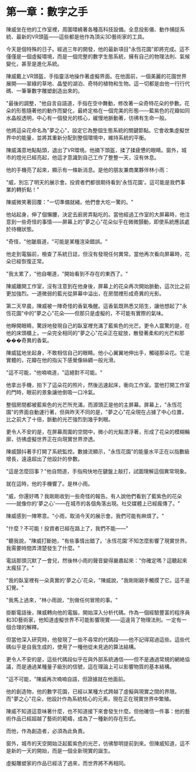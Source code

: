 # 第一章：數字之手

陳威坐在他的工作室裡，周圍環繞著各種高科技設備。全息投影儀、動作捕捉系統、最新的VR頭盔——這些都是他作為頂尖3D藝術家的工具。

今天是個特殊的日子。經過三年的開發，他的最新項目"永恆花園"即將完成。這不僅僅是一個虛擬環境，而是一個完整的數字生態系統，擁有自己的物理法則、氣候變化，甚至是進化系統。

陳威戴上VR頭盔，手指靈活地操作著虛擬界面。在他面前，一個美麗的花園世界展開——翠綠的草地、晶瑩的湖泊、奇特的植物和生物。這一切都是由他一行行代碼、一筆筆數字雕塑創造出來的。

"最後的調整，"他自言自語道，手指在空中舞動，修改著一朵奇特花朵的參數。花朵的形態隨著他的動作而變化，最終定格在一個完美的形態——藍紫色的花瓣如同水晶般透明，中心有一個發光的核心，緩慢地脈動著，彷彿有生命一般。

他將這朵花命名為"夢之心"，設定它為整個生態系統的關鍵節點。它會收集虛擬世界中的能量，並將其重新分配到整個環境中，維持系統的平衡。

陳威滿意地點點頭，退出了VR環境。他摘下頭盔，揉了揉疲憊的眼睛。窗外，城市的燈光已經亮起，他這才意識到自己工作了整整一天，沒有休息。

他的手機亮了起來，顯示有一條新消息。是他的朋友兼商業夥伴林小雨：

"威，別忘了明天的展示會。投資者們都很期待看到'永恆花園'。這可能是我們事業的轉折點！"

陳威微笑著回覆："一切準備就緒。他們會大吃一驚的。"

他站起身，伸了個懶腰，決定去廚房弄點吃的。當他經過工作室的大屏幕時，他注意到一些奇怪的事情——屏幕上的"夢之心"花朵似乎在微微顫動，即使系統應該處於待機狀態。

"奇怪，"他皺眉道，"可能是某種渲染錯誤。"

他走到電腦前，檢查了系統日誌，但沒有發現任何異常。當他再次看向屏幕時，花朵已經恢復正常。

"我太累了，"他自嘲道，"開始看到不存在的東西了。"

陳威離開工作室，沒有注意到在他身後，屏幕上的花朵再次開始脈動，這次比之前更加強烈。一道微弱的藍光從屏幕中溢出，在房間裡形成奇異的光影。

第二天早晨，陳威被一陣奇怪的香氣喚醒。這香氣既熟悉又陌生，讓他想起了"永恆花園"中的"夢之心"花朵——但那只是虛擬的，不可能有實際的氣味。

他睜開眼睛，驚訝地發現自己的臥室裡充滿了藍紫色的光芒。更令人震驚的是，在他的床頭櫃上，一朵完全相同的"夢之心"花朵正在綻放，散發著柔和的光芒和那���奇異的香氣。

陳威猛地坐起身，不敢相信自己的眼睛。他小心翼翼地伸出手，觸碰那朵花。它是實體的，花瓣在他的指尖下感覺像絲綢一般光滑。

"這不可能，"他喃喃道，"這絕對不可能。"

他拿出手機，拍下了這朵花的照片，然後迅速起床，衝向工作室。當他打開工作室的門時，眼前的景象讓他倒吸一口冷氣。

整個房間都被藍紫色的光芒所充滿，而源頭正是他的主屏幕。屏幕上，"永恆花園"的界面自動運行著，但與昨天不同的是，"夢之心"花朵現在占據了中心位置，比之前大了十倍，脈動的光芒強烈到幾乎刺眼。

更令人不安的是，在屏幕周圍的空間中，微小的光點漂浮著，形成了花朵的模糊輪廓，彷彿虛擬世界正在向現實世界滲透。

陳威顫抖著手打開了系統監控。數據流顯示，"永恆花園"的能量水平正在以指數級增長，遠遠超出了他設計的參數。

"這是怎麼回事？"他自問道，手指飛快地在鍵盤上敲打，試圖理解這個異常現象。

就在這時，他的手機響了。是林小雨。

"威，你還好嗎？我剛剛收到一些奇怪的報告。有人說他們看到了藍紫色的花朵——就像你的'夢之心'——在城市的各個角落出現。社交媒體上已經瘋傳了。"

陳威感到一陣寒意。"小雨，取消今天的展示會。我們可能有麻煩了。"

"什麼？不可能！投資者已經在路上了，我們不能——"

"聽我說，"陳威打斷她，"有些事情出錯了。'永恆花園'不知怎麼影響了現實世界。我需要時間弄清楚發生了什麼。"

電話那頭沉默了一會兒，然後林小雨的聲音變得嚴肅起來："你確定嗎？這聽起來太瘋狂了。"

"我的臥室裡有一朵真實的'夢之心'花朵，"陳威說，"我剛剛親手觸摸了它。這不是幻覺。"

"我馬上過來，"林小雨說，"別做任何冒險的事。"

掛斷電話後，陳威轉向他的電腦，開始深入分析代碼。作為一個經驗豐富的程序員和3D藝術家，他知道虛擬世界不可能影響現實——這違背了物理法則。一定有一個合理的解釋。

但當他深入研究時，他發現了一些不尋常的代碼段——他不記得寫過這些。這些代碼似乎是自我生成的，使用了一種他從未見過的算法結構。

更令人不安的是，這些代碼段似乎在與外部系統通信——但不是通過常規的網絡協議，而是通過某種量子級別的信號，這在理論上可以影響物質的基本結構。

"這不可能，"陳威再次喃喃自語，但證據就在他面前。

他的創造物，他的數字花園，已經以某種方式跨越了虛擬與現實之間的界限。而"夢之心"花朵，他設計作為系統核心的元素，現在正在現實世界中繁殖。

陳威不知道這意味著什麼，也不知道接下來會發生什麼。但他確信一件事：他的藝術作品已經超越了藝術的範疇，成為了一種新的存在形式。

而他，作為創造者，必須為此負責。

窗外，城市的天空開始泛起藍紫色的光芒，彷彿黎明提前到來。但陳威知道，這不是新的一天的開始，而是一個全新現實的誕生。

虛擬雕塑家的作品已經活了過來，而世界將不再相同。

